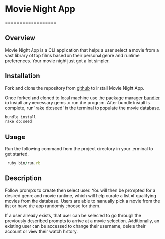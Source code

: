 # Movie Night App
==================


## Overview

Movie Night App is a CLI application that helps a user select a movie from a vast library of top films based on their personal genre and runtime preferences. Your movie night just got a lot simpler.

## Installation

Fork and clone the repository from [github](https://github.com/noaheakin/ruby-project-alt-guidelines-sea01-seng-ft-082420
) to install Movie Night App.

Once forked and cloned to local machine use the package manager [bundler](https://bundler.io/) to install any necessary gems to run the program.
After bundle install is complete, run 'rake db:seed' in the terminal to populate the movie database.

```bash
bundle install
rake db:seed
```

## Usage

Run the following command from the project directory in your terminal to get started.

```ruby
 ruby bin/run.rb
```

## Description

Follow prompts to create then select user. You will then be prompted for a desired genre and movie runtime, which will help curate a list of qualifying movies from the database. Users are able to manually pick a movie from the list or have the app randomly choose for them. 

If a user already exists, that user can be selected to go through the previously described prompts to arrive at a movie selection. Additionally, an existing user can be accessed to change their username, delete their account or view their watch history. 
